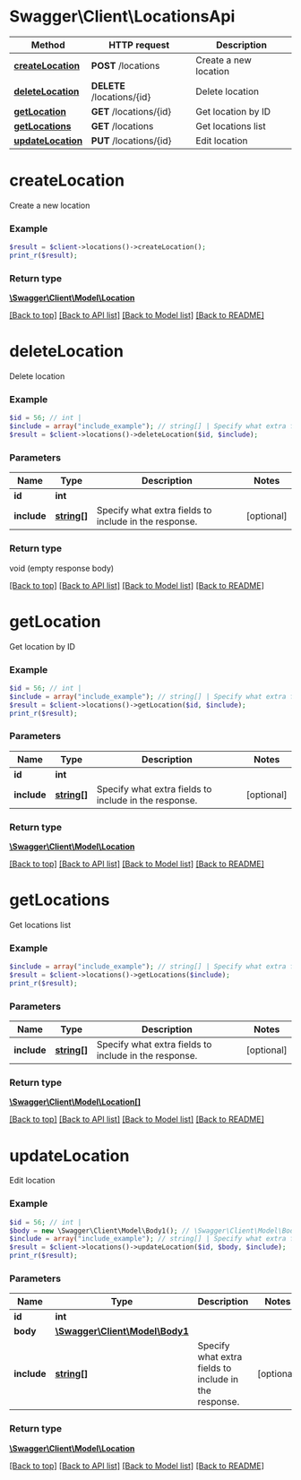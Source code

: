# Swagger\Client\LocationsApi

Method | HTTP request | Description
------------- | ------------- | -------------
[**createLocation**](LocationsApi.md#createLocation) | **POST** /locations | Create a new location
[**deleteLocation**](LocationsApi.md#deleteLocation) | **DELETE** /locations/{id} | Delete location
[**getLocation**](LocationsApi.md#getLocation) | **GET** /locations/{id} | Get location by ID
[**getLocations**](LocationsApi.md#getLocations) | **GET** /locations | Get locations list
[**updateLocation**](LocationsApi.md#updateLocation) | **PUT** /locations/{id} | Edit location


# **createLocation**

Create a new location

### Example
```php
$result = $client->locations()->createLocation();
print_r($result);
```



### Return type

[**\Swagger\Client\Model\Location**](../Model/Location.md)

[[Back to top]](#) [[Back to API list]](../../README.md#documentation-for-api-endpoints) [[Back to Model list]](../../README.md#documentation-for-models) [[Back to README]](../../README.md)

# **deleteLocation**

Delete location

### Example
```php
$id = 56; // int | 
$include = array("include_example"); // string[] | Specify what extra fields to include in the response.
$result = $client->locations()->deleteLocation($id, $include);
```


### Parameters
Name | Type | Description  | Notes
------------- | ------------- | ------------- | -------------
 **id** | **int**|  |
 **include** | [**string[]**](../Model/string.md)| Specify what extra fields to include in the response. | [optional]

### Return type

void (empty response body)

[[Back to top]](#) [[Back to API list]](../../README.md#documentation-for-api-endpoints) [[Back to Model list]](../../README.md#documentation-for-models) [[Back to README]](../../README.md)

# **getLocation**

Get location by ID

### Example
```php
$id = 56; // int | 
$include = array("include_example"); // string[] | Specify what extra fields to include in the response.
$result = $client->locations()->getLocation($id, $include);
print_r($result);
```


### Parameters
Name | Type | Description  | Notes
------------- | ------------- | ------------- | -------------
 **id** | **int**|  |
 **include** | [**string[]**](../Model/string.md)| Specify what extra fields to include in the response. | [optional]

### Return type

[**\Swagger\Client\Model\Location**](../Model/Location.md)

[[Back to top]](#) [[Back to API list]](../../README.md#documentation-for-api-endpoints) [[Back to Model list]](../../README.md#documentation-for-models) [[Back to README]](../../README.md)

# **getLocations**

Get locations list

### Example
```php
$include = array("include_example"); // string[] | Specify what extra fields to include in the response.
$result = $client->locations()->getLocations($include);
print_r($result);
```


### Parameters
Name | Type | Description  | Notes
------------- | ------------- | ------------- | -------------
 **include** | [**string[]**](../Model/string.md)| Specify what extra fields to include in the response. | [optional]

### Return type

[**\Swagger\Client\Model\Location[]**](../Model/Location.md)

[[Back to top]](#) [[Back to API list]](../../README.md#documentation-for-api-endpoints) [[Back to Model list]](../../README.md#documentation-for-models) [[Back to README]](../../README.md)

# **updateLocation**

Edit location

### Example
```php
$id = 56; // int | 
$body = new \Swagger\Client\Model\Body1(); // \Swagger\Client\Model\Body1 | 
$include = array("include_example"); // string[] | Specify what extra fields to include in the response.
$result = $client->locations()->updateLocation($id, $body, $include);
print_r($result);
```


### Parameters
Name | Type | Description  | Notes
------------- | ------------- | ------------- | -------------
 **id** | **int**|  |
 **body** | [**\Swagger\Client\Model\Body1**](../Model/Body1.md)|  |
 **include** | [**string[]**](../Model/string.md)| Specify what extra fields to include in the response. | [optional]

### Return type

[**\Swagger\Client\Model\Location**](../Model/Location.md)

[[Back to top]](#) [[Back to API list]](../../README.md#documentation-for-api-endpoints) [[Back to Model list]](../../README.md#documentation-for-models) [[Back to README]](../../README.md)

